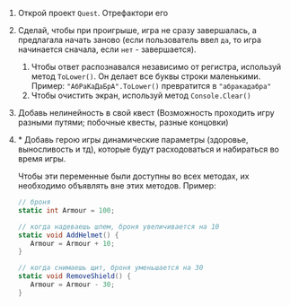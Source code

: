 1. Открой проект `Quest`. Отрефактори его
2. Сделай, чтобы при проигрыше, игра не сразу завершалась, а предлагала начать заново (если пользователь ввел `да`, то игра начинается сначала, если `нет` - завершается). 
   1. Чтобы ответ распознавался независимо от регистра, используй метод `ToLower()`. Он делает все буквы строки маленькими. Пример: `"АбРаКаДаБрА".ToLower()` превратится в `"абракадабра"`
   2. Чтобы очистить экран, используй метод `Console.Clear()`
3. Добавь нелинейность в свой квест (Возможность проходить игру разными путями; побочные квесты, разные концовки)
4. \* Добавь герою игры динамические параметры (здоровье, выносливость и тд), которые будут расходоваться и набираться во время игры.

   Чтобы эти переменные были доступны во всех методах, их необходимо объявлять вне этих методов. Пример:

   ```c#
   // броня
   static int Armour = 100;

   // когда надеваешь шлем, броня увеличивается на 10
   static void AddHelmet() {
      Armour = Armour + 10;
   }

   // когда снимаешь щит, броня уменьшается на 30
   static void RemoveShield() {
      Armour = Armour - 30;
   }
   ```
